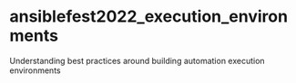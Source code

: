# ansiblefest2022_execution_environments
Understanding best practices around building automation execution environments
